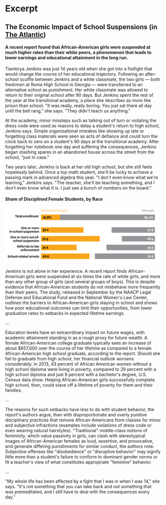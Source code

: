 # Excerpt 

## The Economic Impact of School Suspensions (in [The Atlantic](https://www.theatlantic.com/business/archive/2014/10/the-economic-impact-of-school-suspensions/381859/))

#### A recent report found that African-American girls were suspended at much higher rates than their white peers, a phenomenon that leads to lower earnings and educational attainment in the long run.

Tiambrya Jenkins was just 14 years old when she got into a fistfight that would change the course of her educational trajectory. Following an after-school scuffle between Jenkins and a white classmate, the two girls — both freshmen at Rome High School in Georgia — were transferred to an alternative school as punishment. Her white classmate was allowed to return to their original school after 90 days. But Jenkins spent the rest of the year at the transitional academy, a place she describes as more like prison than school. "It was really, really boring. You just sat there all day until the bell rang," she says. "They didn't teach us anything."

At the academy, minor missteps such as talking out of turn or violating the dress code were used as reasons to delay a student's return to high school, Jenkins says. Simple organizational mistakes like showing up late or forgetting class materials were seen as acts of defiance and could turn the clock back to zero on a student's 90 days at the transitional academy. After forgetting her notebook one day and suffering the consequences, Jenkins began stashing spares in an abandoned house across the street from the school, "just in case."

Two years later, Jenkins is back at her old high school, but she still feels hopelessly behind. Once a top math student, she'll be lucky to achieve a passing mark in advanced algebra this year. "I don't even know what we're learning," Jenkins says. "The teacher, she'll be teaching something, and I don't even know what it is. I just see a bunch of numbers on the board."

#### Share of Disciplined Female Students, by Race
![Share of Disciplined Female Students, by Race](./images/school-suspensions.png)

Jenkins is not alone in her experience. A recent report finds African-American girls were suspended at six times the rate of white girls, and more than any other group of girls (and several groups of boys). This is despite evidence that African-American students do not misbehave more frequently than their peers. The study, released in September by the NAACP Legal Defense and Educational Fund and the National Women's Law Center, outlines the barriers to African-American girls staying in school and shows how poor educational outcomes can limit their opportunities, from lower graduation rates to setbacks in expected lifetime earnings.

...

Education levels have an extraordinary impact on future wages, with academic attainment standing in as a rough proxy for future wealth. A female African-American college graduate typically sees an increase of about $657,000 over the course of her lifetime as compared to a female African-American high school graduate, according to the report. Should she fail to graduate from high school, her financial outlook worsens considerably. In 2013, 43 percent of African American women without a high school diploma were living in poverty, compared to 29 percent with a high school diploma and just 9 percent with a bachelor's degree, U.S. Census data show. Helping African-American girls successfully complete high school, then, could stave off a lifetime of poverty for them and their families.

...

The reasons for such setbacks have less to do with student behavior, the report's authors argue, than with disproportionate and overly punitive disciplinary practices that remove African-Americans from classes for minor and subjective infractions (examples include violations of dress code or even wearing natural hairstyles). "Traditional" middle-class notions of femininity, which value passivity in girls, can clash with stereotypical images of African-American females as loud, assertive, and provocative, and generate differing punishments for similar conduct, the authors note. Subjective offenses like "disobedience" or "disruptive behavior" may signify little more than a student's failure to conform to dominant gender norms or fit a teacher's view of what constitutes appropriate "feminine" behavior.

...

"My whole life has been affected by a fight that I was in when I was 14," she says. "It's not something that you can take back and not something that was premeditated, and I still have to deal with the consequences every day."